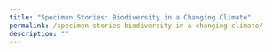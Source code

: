 ```yaml
---
title: "Specimen Stories: Biodiversity in a Changing Climate"
permalink: /specimen-stories-biodiversity-in-a-changing-climate/
description: ""
---
```

